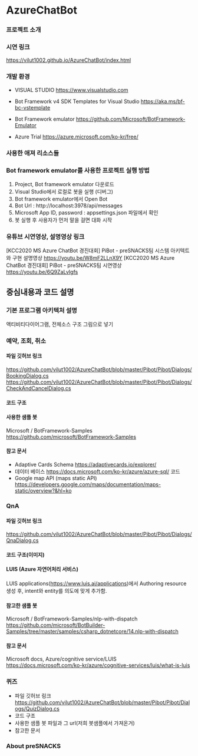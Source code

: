 # AzureChatBot

### 프로젝트 소개


### 시연 링크
https://vilut1002.github.io/AzureChatBot/index.html


### 개발 환경

- VISUAL STUDIO https://www.visualstudio.com

- Bot Framework v4 SDK Templates for Visual Studio https://aka.ms/bf-bc-vstemplate

- Bot Framework emulator https://github.com/Microsoft/BotFramework-Emulator

- Azure Trial https://azure.microsoft.com/ko-kr/free/


### 사용한 애져 리소스들


### Bot framework emulator를 사용한 프로젝트 실행 방법
1. Project, Bot framework emulator 다운로드
2. Visual Studio에서 로컬로 봇을 실행 (디버그)
3. Bot framework emulator에서 Open Bot
4. Bot Url : http://localhost:3978/api/messages
5. Microsoft App ID, password : appsettings.json 파일에서 확인
6. 봇 실행 후 사용자가 먼저 말을 걸면 대화 시작


### 유튜브 시연영상, 설명영상 링크
[KCC2020 MS Azure ChatBot 경진대회] PiBot - preSNACKS팀 시스템 아키텍트와 구현 설명영상 https://youtu.be/W8mF2LLnX9Y
[KCC2020 MS Azure ChatBot 경진대회] PiBot - preSNACKS팀 시연영상 https://youtu.be/6Q9ZaLvIgfs 


  
## 중심내용과 코드 설명  

### 기본 프로그램 아키텍처 설명
액티비티다이어그램, 전체소스 구조 그림으로 넣기

### 예약, 조회, 취소
#### 파일 깃허브 링크
https://github.com/vilut1002/AzureChatBot/blob/master/Pibot/Pibot/Dialogs/BookingDialog.cs
https://github.com/vilut1002/AzureChatBot/blob/master/Pibot/Pibot/Dialogs/CheckAndCancelDialog.cs
#### 코드 구조
#### 사용한 샘플 봇
Microsoft / BotFramework-Samples https://github.com/microsoft/BotFramework-Samples
#### 참고 문서
- Adaptive Cards Schema https://adaptivecards.io/explorer/ 
- 데이터 베이스  https://docs.microsoft.com/ko-kr/azure/azure-sql/
코드
- Google map API (maps static API) https://developers.google.com/maps/documentation/maps-static/overview?&hl=ko

### QnA
#### 파일 깃허브 링크
https://github.com/vilut1002/AzureChatBot/blob/master/Pibot/Pibot/Dialogs/QnaDialog.cs
#### 코드 구조(이미지)
#### LUIS (Azure 자연어처리 서비스)
LUIS applications(https://www.luis.ai/applications)에서 Authoring resource 생성 후, intent와 entity를 의도에 맞게 추가함. 
#### 참고한 샘플 봇 
Microsoft / BotFramework-Samples/nlp-with-dispatch
https://github.com/microsoft/BotBuilder-Samples/tree/master/samples/csharp_dotnetcore/14.nlp-with-dispatch 
#### 참고 문서
Microsoft docs, Azure/cognitive service/LUIS https://docs.microsoft.com/ko-kr/azure/cognitive-services/luis/what-is-luis



### 퀴즈
- 파일 깃허브 링크
https://github.com/vilut1002/AzureChatBot/blob/master/Pibot/Pibot/Dialogs/QuizDialog.cs
- 코드 구조
- 사용한 샘플 봇 파일과 그 url(저희 봇샘플에서 가져온거)
- 참고한 문서


### About preSNACKS

